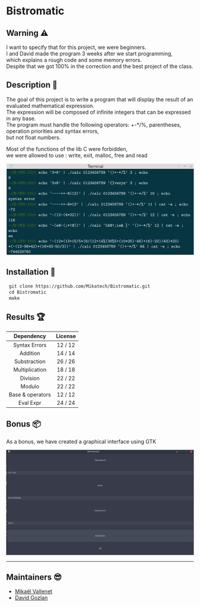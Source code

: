 # Bistromatic

## Warning :warning:

I want to specify that for this project, we were beginners.\
I and David made the program 3 weeks after we start programming,\
which explains a rough code and some memory errors. \
Despite that we got 100% in the correction and the best project of the class.

## Description :sunrise_over_mountains:

The goal of this project is to write a program that will display the result of an evaluated mathematical expression.\
The expression will be composed of infinite integers that can be expressed in any base.\
The program must handle the following operators: +-*/%, parentheses, operation priorities and syntax errors,\
but not float numbers.

Most of the functions of the lib C were forbidden,\
we were allowed to use : write, exit, malloc, free and read

![Exemple](./assets/exemple.png)

## Installation :mag_right:

```
 git clone https://github.com/Mikatech/Bistromatic.git
 cd Bistromatic
 make
```

## Results :trophy:

|                          Dependency                        |      License       |
|:----------------------------------------------------------:|:------------------:|
|           Syntax Errors | 12 / 12 |
| Addition    | 14 / 14        |
| Substraction          | 26 / 26        |
| Multiplication | 18 / 18  |
|Division|22 / 22|
|Modulo|22 / 22|
|Base & operators | 12 / 12 |
|Eval Expr| 24 / 24 |

## Bonus :package:

As a bonus, we have created a graphical interface using GTK

![Bonus](./assets/bonus.png)


------------
## Maintainers :sunglasses:

 - [Mikaël Vallenet](https://github.com/Mikatech)
 - [David Gozlan](https://github.com/Davphla)
